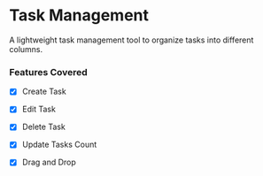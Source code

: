 # Task Management 

A lightweight task management tool to organize tasks into different columns.

### Features Covered

- [x] Create Task
- [x] Edit Task
- [x] Delete Task
- [x] Update Tasks Count
- [x] Drag and Drop





